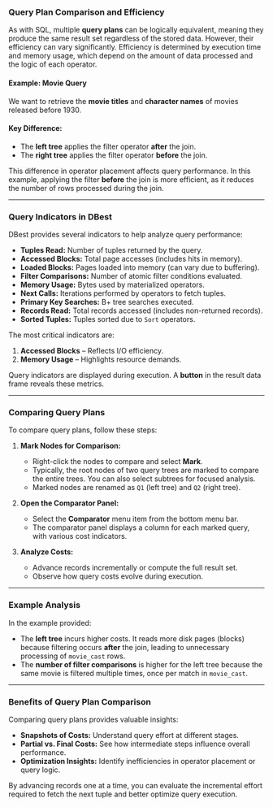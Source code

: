 ### Query Plan Comparison and Efficiency

As with SQL, multiple **query plans** can be logically equivalent, meaning they produce the same result set regardless of the stored data. However, their efficiency can vary significantly. Efficiency is determined by execution time and memory usage, which depend on the amount of data processed and the logic of each operator.

#### Example: Movie Query
We want to retrieve the **movie titles** and **character names** of movies released before 1930.

#### Key Difference:
- The **left tree** applies the filter operator **after** the join.  
- The **right tree** applies the filter operator **before** the join.

This difference in operator placement affects query performance. In this example, applying the filter **before** the join is more efficient, as it reduces the number of rows processed during the join.

---

### Query Indicators in DBest
DBest provides several indicators to help analyze query performance:

- **Tuples Read:** Number of tuples returned by the query.
- **Accessed Blocks:** Total page accesses (includes hits in memory).
- **Loaded Blocks:** Pages loaded into memory (can vary due to buffering).
- **Filter Comparisons:** Number of atomic filter conditions evaluated.
- **Memory Usage:** Bytes used by materialized operators.
- **Next Calls:** Iterations performed by operators to fetch tuples.
- **Primary Key Searches:** B+ tree searches executed.
- **Records Read:** Total records accessed (includes non-returned records).
- **Sorted Tuples:** Tuples sorted due to `Sort` operators.

The most critical indicators are:
1. **Accessed Blocks** – Reflects I/O efficiency.
2. **Memory Usage** – Highlights resource demands.

Query indicators are displayed during execution. A **button** in the result data frame reveals these metrics.

---

### Comparing Query Plans
To compare query plans, follow these steps:

1. **Mark Nodes for Comparison:**
   - Right-click the nodes to compare and select **Mark**.
   - Typically, the root nodes of two query trees are marked to compare the entire trees. You can also select subtrees for focused analysis.
   - Marked nodes are renamed as `Q1` (left tree) and `Q2` (right tree).

2. **Open the Comparator Panel:**
   - Select the **Comparator** menu item from the bottom menu bar.
   - The comparator panel displays a column for each marked query, with various cost indicators.

3. **Analyze Costs:**
   - Advance records incrementally or compute the full result set.
   - Observe how query costs evolve during execution.

---

### Example Analysis
In the example provided:
- The **left tree** incurs higher costs. It reads more disk pages (blocks) because filtering occurs **after** the join, leading to unnecessary processing of `movie_cast` rows.
- The **number of filter comparisons** is higher for the left tree because the same movie is filtered multiple times, once per match in `movie_cast`.

---

### Benefits of Query Plan Comparison
Comparing query plans provides valuable insights:
- **Snapshots of Costs:** Understand query effort at different stages.
- **Partial vs. Final Costs:** See how intermediate steps influence overall performance.
- **Optimization Insights:** Identify inefficiencies in operator placement or query logic.

By advancing records one at a time, you can evaluate the incremental effort required to fetch the next tuple and better optimize query execution.
